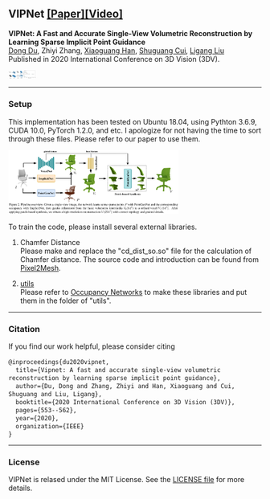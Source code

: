 ## VIPNet [[Paper]](https://ieeexplore.ieee.org/document/9320348)[[Video]](https://www.youtube.com/watch?v=SFLNboGzBbU)

**VIPNet: A Fast and Accurate Single-View Volumetric Reconstruction by Learning Sparse Implicit Point Guidance**  
[Dong Du](https://dongdu3.github.io/), Zhiyi Zhang, [Xiaoguang Han](https://mypage.cuhk.edu.cn/academics/hanxiaoguang/), [Shuguang Cui](https://sse.cuhk.edu.cn/en/faculty/cuishuguang), [Ligang Liu](http://staff.ustc.edu.cn/~lgliu/)  
Published in 2020 International Conference on 3D Vision (3DV).  

<img src="figures/teaser_1.png" alt="teaser_1.png" style="zoom:3%" /><img src="figures/teaser_2.png" alt="teaser_2.png" style="zoom:3%" />

---

### Setup

This implementation has been tested on Ubuntu 18.04, using Pythton 3.6.9, CUDA 10.0, PyTorch 1.2.0, and etc. I apologize for not having the time to sort through these files. Please refer to our paper to use them.

<img src="figures/pipeline.png" alt="pipeline.png" style="zoom:33%" />  

To train the code, please install several external libraries.

1. Chamfer Distance  
   Please make and replace the "cd_dist_so.so" file for the calculation of Chamfer distance. The source code and introduction can be found from [Pixel2Mesh](https://github.com/nywang16/Pixel2Mesh/tree/master/external). 

2. [utils](https://github.com/autonomousvision/occupancy_networks/tree/master/im2mesh/utils)  
   Please refer to [Occupancy Networks](https://github.com/autonomousvision/occupancy_networks) to make these libraries and put them in the folder of "utils". 

---

### Citation

If you find our work helpful, please consider citing

```
@inproceedings{du2020vipnet,
  title={Vipnet: A fast and accurate single-view volumetric reconstruction by learning sparse implicit point guidance},
  author={Du, Dong and Zhang, Zhiyi and Han, Xiaoguang and Cui, Shuguang and Liu, Ligang},
  booktitle={2020 International Conference on 3D Vision (3DV)},
  pages={553--562},
  year={2020},
  organization={IEEE}
}
```

---

### License

VIPNet is relased under the MIT License. See the [LICENSE file](LICENSE ) for more details.